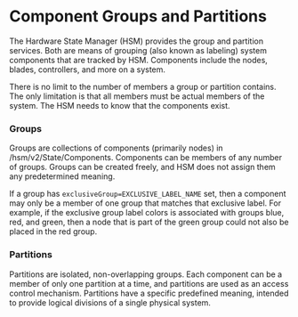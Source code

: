 # Component Groups and Partitions

The Hardware State Manager \(HSM\) provides the group and partition services. Both are means of grouping \(also known as labeling\) system components that are tracked by HSM. Components include the nodes, blades, controllers, and more on a system.

There is no limit to the number of members a group or partition contains. The only limitation is that all members must be actual members of the system. The HSM needs to know that the components exist.

### Groups

Groups are collections of components \(primarily nodes\) in /hsm/v2/State/Components. Components can be members of any number of groups. Groups can be created freely, and HSM does not assign them any predetermined meaning.

If a group has `exclusiveGroup=EXCLUSIVE_LABEL_NAME` set, then a component may only be a member of one group that matches that exclusive label. For example, if the exclusive group label colors is associated with groups blue, red, and green, then a node that is part of the green group could not also be placed in the red group.

### Partitions

Partitions are isolated, non-overlapping groups. Each component can be a member of only one partition at a time, and partitions are used as an access control mechanism. Partitions have a specific predefined meaning, intended to provide logical divisions of a single physical system.

